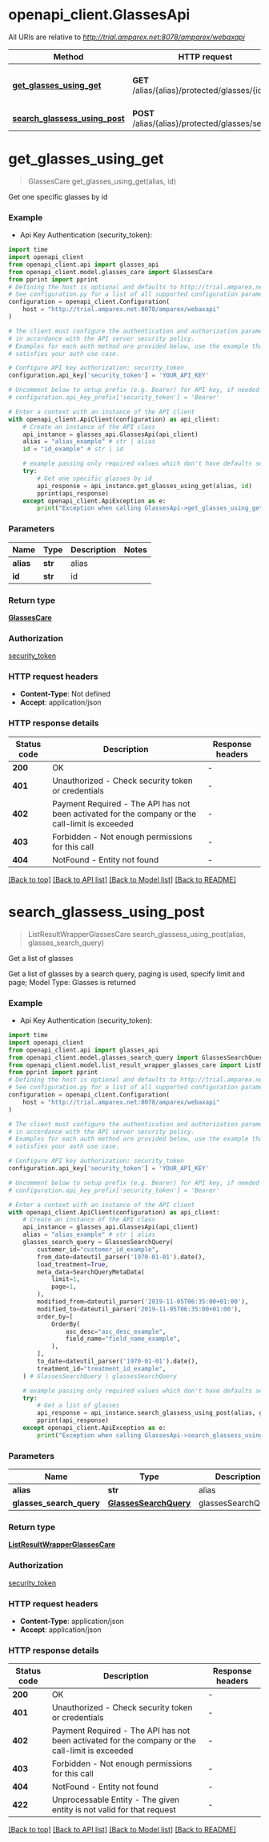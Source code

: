 # openapi_client.GlassesApi

All URIs are relative to *http://trial.amparex.net:8078/amparex/webaxapi*

Method | HTTP request | Description
------------- | ------------- | -------------
[**get_glasses_using_get**](GlassesApi.md#get_glasses_using_get) | **GET** /alias/{alias}/protected/glasses/{id} | Get one specific glasses by id
[**search_glassess_using_post**](GlassesApi.md#search_glassess_using_post) | **POST** /alias/{alias}/protected/glasses/search | Get a list of glasses


# **get_glasses_using_get**
> GlassesCare get_glasses_using_get(alias, id)

Get one specific glasses by id

### Example

* Api Key Authentication (security_token):

```python
import time
import openapi_client
from openapi_client.api import glasses_api
from openapi_client.model.glasses_care import GlassesCare
from pprint import pprint
# Defining the host is optional and defaults to http://trial.amparex.net:8078/amparex/webaxapi
# See configuration.py for a list of all supported configuration parameters.
configuration = openapi_client.Configuration(
    host = "http://trial.amparex.net:8078/amparex/webaxapi"
)

# The client must configure the authentication and authorization parameters
# in accordance with the API server security policy.
# Examples for each auth method are provided below, use the example that
# satisfies your auth use case.

# Configure API key authorization: security_token
configuration.api_key['security_token'] = 'YOUR_API_KEY'

# Uncomment below to setup prefix (e.g. Bearer) for API key, if needed
# configuration.api_key_prefix['security_token'] = 'Bearer'

# Enter a context with an instance of the API client
with openapi_client.ApiClient(configuration) as api_client:
    # Create an instance of the API class
    api_instance = glasses_api.GlassesApi(api_client)
    alias = "alias_example" # str | alias
    id = "id_example" # str | id

    # example passing only required values which don't have defaults set
    try:
        # Get one specific glasses by id
        api_response = api_instance.get_glasses_using_get(alias, id)
        pprint(api_response)
    except openapi_client.ApiException as e:
        print("Exception when calling GlassesApi->get_glasses_using_get: %s\n" % e)
```


### Parameters

Name | Type | Description  | Notes
------------- | ------------- | ------------- | -------------
 **alias** | **str**| alias |
 **id** | **str**| id |

### Return type

[**GlassesCare**](GlassesCare.md)

### Authorization

[security_token](../README.md#security_token)

### HTTP request headers

 - **Content-Type**: Not defined
 - **Accept**: application/json


### HTTP response details

| Status code | Description | Response headers |
|-------------|-------------|------------------|
**200** | OK |  -  |
**401** | Unauthorized - Check security token or credentials |  -  |
**402** | Payment Required - The API has not been activated for the company or the call-limit is exceeded |  -  |
**403** | Forbidden - Not enough permissions for this call |  -  |
**404** | NotFound - Entity not found |  -  |

[[Back to top]](#) [[Back to API list]](../README.md#documentation-for-api-endpoints) [[Back to Model list]](../README.md#documentation-for-models) [[Back to README]](../README.md)

# **search_glassess_using_post**
> ListResultWrapperGlassesCare search_glassess_using_post(alias, glasses_search_query)

Get a list of glasses

Get a list of glasses  by a search query, paging is used, specify limit and page; Model Type: Glasses is returned

### Example

* Api Key Authentication (security_token):

```python
import time
import openapi_client
from openapi_client.api import glasses_api
from openapi_client.model.glasses_search_query import GlassesSearchQuery
from openapi_client.model.list_result_wrapper_glasses_care import ListResultWrapperGlassesCare
from pprint import pprint
# Defining the host is optional and defaults to http://trial.amparex.net:8078/amparex/webaxapi
# See configuration.py for a list of all supported configuration parameters.
configuration = openapi_client.Configuration(
    host = "http://trial.amparex.net:8078/amparex/webaxapi"
)

# The client must configure the authentication and authorization parameters
# in accordance with the API server security policy.
# Examples for each auth method are provided below, use the example that
# satisfies your auth use case.

# Configure API key authorization: security_token
configuration.api_key['security_token'] = 'YOUR_API_KEY'

# Uncomment below to setup prefix (e.g. Bearer) for API key, if needed
# configuration.api_key_prefix['security_token'] = 'Bearer'

# Enter a context with an instance of the API client
with openapi_client.ApiClient(configuration) as api_client:
    # Create an instance of the API class
    api_instance = glasses_api.GlassesApi(api_client)
    alias = "alias_example" # str | alias
    glasses_search_query = GlassesSearchQuery(
        customer_id="customer_id_example",
        from_date=dateutil_parser('1970-01-01').date(),
        load_treatment=True,
        meta_data=SearchQueryMetaData(
            limit=1,
            page=1,
        ),
        modified_from=dateutil_parser('2019-11-05T06:35:00+01:00'),
        modified_to=dateutil_parser('2019-11-05T06:35:00+01:00'),
        order_by=[
            OrderBy(
                asc_desc="asc_desc_example",
                field_name="field_name_example",
            ),
        ],
        to_date=dateutil_parser('1970-01-01').date(),
        treatment_id="treatment_id_example",
    ) # GlassesSearchQuery | glassesSearchQuery

    # example passing only required values which don't have defaults set
    try:
        # Get a list of glasses
        api_response = api_instance.search_glassess_using_post(alias, glasses_search_query)
        pprint(api_response)
    except openapi_client.ApiException as e:
        print("Exception when calling GlassesApi->search_glassess_using_post: %s\n" % e)
```


### Parameters

Name | Type | Description  | Notes
------------- | ------------- | ------------- | -------------
 **alias** | **str**| alias |
 **glasses_search_query** | [**GlassesSearchQuery**](GlassesSearchQuery.md)| glassesSearchQuery |

### Return type

[**ListResultWrapperGlassesCare**](ListResultWrapperGlassesCare.md)

### Authorization

[security_token](../README.md#security_token)

### HTTP request headers

 - **Content-Type**: application/json
 - **Accept**: application/json


### HTTP response details

| Status code | Description | Response headers |
|-------------|-------------|------------------|
**200** | OK |  -  |
**401** | Unauthorized - Check security token or credentials |  -  |
**402** | Payment Required - The API has not been activated for the company or the call-limit is exceeded |  -  |
**403** | Forbidden - Not enough permissions for this call |  -  |
**404** | NotFound - Entity not found |  -  |
**422** | Unprocessable Entity - The given entity is not valid for that request |  -  |

[[Back to top]](#) [[Back to API list]](../README.md#documentation-for-api-endpoints) [[Back to Model list]](../README.md#documentation-for-models) [[Back to README]](../README.md)

